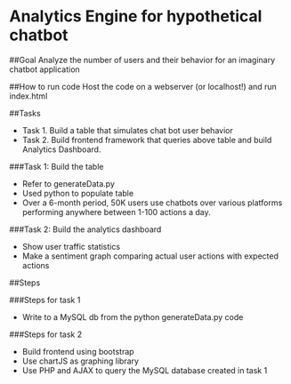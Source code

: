 # Analytics Engine for hypothetical chatbot

##Goal
Analyze the number of users and their behavior for an imaginary chatbot application

##How to run code
Host the code on a webserver (or localhost!) and run index.html

##Tasks
* Task 1. Build a table that simulates chat bot user behavior
* Task 2. Build frontend framework that queries above table and build Analytics Dashboard. 

###Task 1: Build the table
* Refer to generateData.py
* Used python to populate table
* Over a 6-month period, 50K users use chatbots over various platforms performing anywhere between 1-100 actions a day.

###Task 2: Build the analytics dashboard
* Show user traffic statistics
* Make a sentiment graph comparing actual user actions with expected actions

##Steps

###Steps for task 1
* Write to a MySQL db from the python generateData.py code

###Steps for task 2
* Build frontend using bootstrap
* Use chartJS as graphing library
* Use PHP and AJAX to query the MySQL database created in task 1
